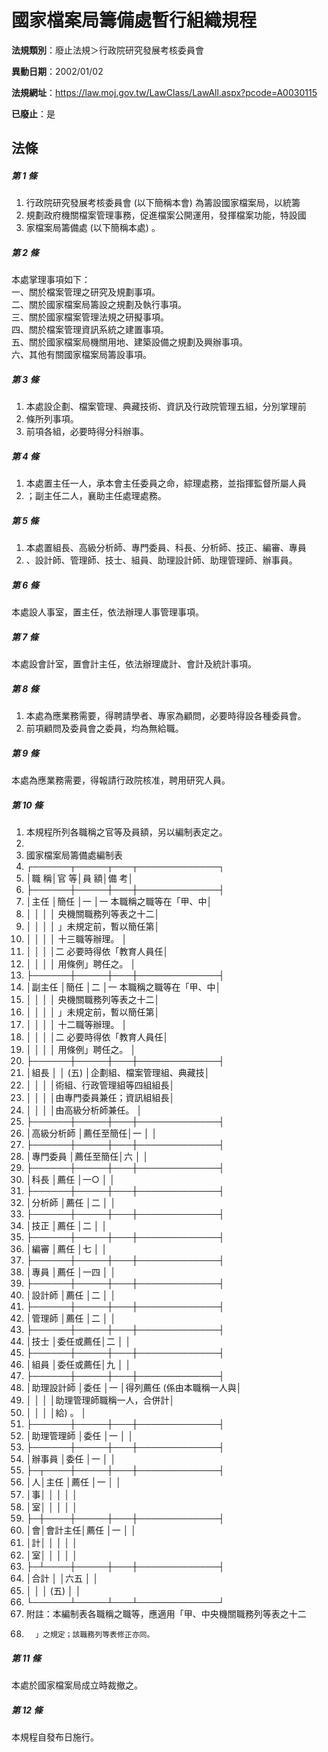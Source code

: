 # 國家檔案局籌備處暫行組織規程

**法規類別**：廢止法規＞行政院研究發展考核委員會

**異動日期**：2002/01/02  

**法規網址**：https://law.moj.gov.tw/LawClass/LawAll.aspx?pcode=A0030115

**已廢止**：是



## 法條
##### 第 1 條
1. 行政院研究發展考核委員會 (以下簡稱本會) 為籌設國家檔案局，以統籌
1. 規劃政府機關檔案管理事務，促進檔案公開運用，發揮檔案功能，特設國
1. 家檔案局籌備處 (以下簡稱本處) 。

##### 第 2 條
本處掌理事項如下：  
一、關於檔案管理之研究及規劃事項。  
二、關於國家檔案局籌設之規劃及執行事項。  
三、關於國家檔案管理法規之研擬事項。  
四、關於檔案管理資訊系統之建置事項。  
五、關於國家檔案局機關用地、建築設備之規劃及興辦事項。  
六、其他有關國家檔案局籌設事項。

##### 第 3 條
1. 本處設企劃、檔案管理、典藏技術、資訊及行政院管理五組，分別掌理前
1. 條所列事項。
1. 前項各組，必要時得分科辦事。

##### 第 4 條
1. 本處置主任一人，承本會主任委員之命，綜理處務，並指揮監督所屬人員
1. ；副主任二人，襄助主任處理處務。

##### 第 5 條
1. 本處置組長、高級分析師、專門委員、科長、分析師、技正、編審、專員
1. 、設計師、管理師、技士、組員、助理設計師、助理管理師、辦事員。

##### 第 6 條
本處設人事室，置主任，依法辦理人事管理事項。

##### 第 7 條
本處設會計室，置會計主任，依法辦理歲計、會計及統計事項。

##### 第 8 條
1. 本處為應業務需要，得聘請學者、專家為顧問，必要時得設各種委員會。
1. 前項顧問及委員會之委員，均為無給職。

##### 第 9 條
本處為應業務需要，得報請行政院核准，聘用研究人員。

##### 第 10 條
1. 本規程所列各職稱之官等及員額，另以編制表定之。
1. 
1. 國家檔案局籌備處編制表
1. ┌──────┬─────┬───┬─────────────┐
1. │職        稱│官      等│員  額│備                      考│
1. ├──────┼─────┼───┼─────────────┤
1. │主任        │簡任      │一    │一  本職稱之職等在「甲、中│
1. │            │          │      │    央機關職務列等表之十二│
1. │            │          │      │    」未規定前，暫以簡任第│
1. │            │          │      │    十三職等辦理。        │
1. │            │          │      │二  必要時得依「教育人員任│
1. │            │          │      │    用條例」聘任之。      │
1. ├──────┼─────┼───┼─────────────┤
1. │副主任      │簡任      │二    │一  本職稱之職等在「甲、中│
1. │            │          │      │    央機關職務列等表之十二│
1. │            │          │      │    」未規定前，暫以簡任第│
1. │            │          │      │    十二職等辦理。        │
1. │            │          │      │二  必要時得依「教育人員任│
1. │            │          │      │    用條例」聘任之。      │
1. ├──────┼─────┼───┼─────────────┤
1. │組長        │          │ (五) │企劃組、檔案管理組、典藏技│
1. │            │          │      │術組、行政管理組等四組組長│
1. │            │          │      │由專門委員兼任；資訊組組長│
1. │            │          │      │由高級分析師兼任。        │
1. ├──────┼─────┼───┼─────────────┤
1. │高級分析師  │薦任至簡任│一    │                          │
1. ├──────┼─────┼───┼─────────────┤
1. │專門委員    │薦任至簡任│六    │                          │
1. ├──────┼─────┼───┼─────────────┤
1. │科長        │薦任      │一○  │                          │
1. ├──────┼─────┼───┼─────────────┤
1. │分析師      │薦任      │二    │                          │
1. ├──────┼─────┼───┼─────────────┤
1. │技正        │薦任      │二    │                          │
1. ├──────┼─────┼───┼─────────────┤
1. │編審        │薦任      │七    │                          │
1. ├──────┼─────┼───┼─────────────┤
1. │專員        │薦任      │一四  │                          │
1. ├──────┼─────┼───┼─────────────┤
1. │設計師      │薦任      │二    │                          │
1. ├──────┼─────┼───┼─────────────┤
1. │管理師      │薦任      │二    │                          │
1. ├──────┼─────┼───┼─────────────┤
1. │技士        │委任或薦任│二    │                          │
1. ├──────┼─────┼───┼─────────────┤
1. │組員        │委任或薦任│九    │                          │
1. ├──────┼─────┼───┼─────────────┤
1. │助理設計師  │委任      │一    │得列薦任 (係由本職稱一人與│
1. │            │          │      │助理管理師職稱一人，合併計│
1. │            │          │      │給) 。                    │
1. ├──────┼─────┼───┼─────────────┤
1. │助理管理師  │委任      │一    │                          │
1. ├──────┼─────┼───┼─────────────┤
1. │辦事員      │委任      │一    │                          │
1. ├─┬────┼─────┼───┼─────────────┤
1. │人│主任    │薦任      │一    │                          │
1. │事│        │          │      │                          │
1. │室│        │          │      │                          │
1. ├─┼────┼─────┼───┼─────────────┤
1. │會│會計主任│薦任      │一    │                          │
1. │計│        │          │      │                          │
1. │室│        │          │      │                          │
1. ├─┴────┼─────┼───┼─────────────┤
1. │合計        │          │六五  │                          │
1. │            │          │ (五) │                          │
1. └──────┴─────┴───┴─────────────┘
1. 附註：本編制表各職稱之職等，應適用「甲、中央機關職務列等表之十二
1.       」之規定；該職務列等表修正亦同。

##### 第 11 條
本處於國家檔案局成立時裁撤之。

##### 第 12 條
本規程自發布日施行。


